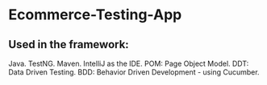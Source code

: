 # Ecommerce-Testing-App
## Used in the framework:

Java.
TestNG.
Maven.
IntelliJ as the IDE.
POM: Page Object Model.
DDT: Data Driven Testing.
BDD: Behavior Driven Development - using Cucumber.
